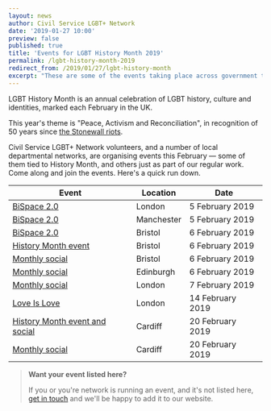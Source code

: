 ```yaml
---
layout: news
author: Civil Service LGBT+ Network
date: '2019-01-27 10:00'
preview: false
published: true
title: 'Events for LGBT History Month 2019'
permalink: /lgbt-history-month-2019
redirect_from: /2019/01/27/lgbt-history-month
excerpt: "These are some of the events taking place across government this LGBT History Month."
---
```


LGBT History Month is an annual celebration of LGBT history, culture and identities, marked each February in the UK.

This year's theme is "Peace, Activism and Reconciliation", in recognition of 50 years since [the Stonewall riots](https://en.wikipedia.org/wiki/Stonewall_riots).

Civil Service LGBT+ Network volunteers, and a number of local departmental networks, are organising events this February — some of them tied to History Month, and others just as part of our regular work. Come along and join the events. Here's a quick run down.

| Event                                                       | Location         | Date                   |
|-------------------------------------------------------------|------------------|------------------------|
| [BiSpace 2.0](/2019-02-05-bispace-london/)                  | London           | 5 February 2019        |
| [BiSpace 2.0](/2019-02-05-bispace-manchester/)              | Manchester       | 5 February 2019        |
| [BiSpace 2.0](/2019-02-06-bispace-bristol/)                 | Bristol          | 6 February 2019        |
| [History Month event](/event/2019-02-06-lgbt-history-month-bristol) | Bristol | 6 February 2019 | 
| [Monthly social](/event/2019-02-06-bristol-social/)         | Bristol          | 6 February 2019        |
| [Monthly social](/event/2019-02-06-edinburgh-social/)       | Edinburgh        | 6 February 2019        |
| [Monthly social](/event/2019-02-07-london-social/)          | London           | 7 February 2019        |
| [Love Is Love](/event/2019-02-14-love-is-love-sue-owen-chris-smith/) | London         | 14 February 2019       |
| [History Month event and social](/event/2019-02-20-lgbt-history-month-cardiff) | Cardiff | 20 February 2019 |
| [Monthly social](/event/2019-02-07-cardiff-social/)         | Cardiff           | 20 February 2019        |

> **Want your event listed here?**
>
> If you or you're network is running an event, and it's not listed here, [get in touch](/about/contact-us/) and we'll be happy to add it to our website.
